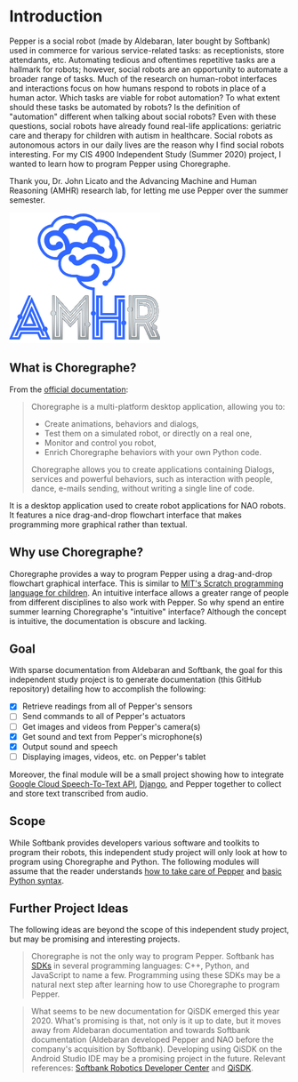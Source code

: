 # Introduction

Pepper is a social robot (made by Aldebaran, later bought by Softbank) used in commerce for various service-related tasks: as receptionists, store attendants, etc. Automating tedious and oftentimes repetitive tasks are a hallmark for robots; however, social robots are an opportunity to automate a broader range of tasks. Much of the research on human-robot interfaces and interactions focus on how humans respond to robots in place of a human actor. Which tasks are viable for robot automation? To what extent should these tasks be automated by robots? Is the definition of "automation" different when talking about social robots? Even with these questions, social robots have already found real-life applications: geriatric care and therapy for children with autism in healthcare. Social robots as autonomous actors in our daily lives are the reason why I find social robots interesting. For my CIS 4900 Independent Study (Summer 2020) project, I wanted to learn how to program Pepper using Choregraphe.

Thank you, Dr. John Licato and the Advancing Machine and Human Reasoning (AMHR) research lab, for letting me use Pepper over the summer semester.

![AMHR Logo](img/amhr-logo.png)

## What is Choregraphe?

From the [official documentation](http://doc.aldebaran.com/2-5/software/choregraphe/choregraphe_overview.html):

> Choregraphe is a multi-platform desktop application, allowing you to:
>
> - Create animations, behaviors and dialogs,
> - Test them on a simulated robot, or directly on a real one,
> - Monitor and control you robot,
> - Enrich Choregraphe behaviors with your own Python code.
>
> Choregraphe allows you to create applications containing Dialogs, services and powerful behaviors, such as interaction with people, dance, e-mails sending, without writing a single line of code.

It is a desktop application used to create robot applications for NAO robots. It features a nice drag-and-drop flowchart interface that makes programming more graphical rather than textual.

## Why use Choregraphe?

Choregraphe provides a way to program Pepper using a drag-and-drop flowchart graphical interface. This is similar to [MIT's Scratch programming language for children](https://scratch.mit.edu/). An intuitive interface allows a greater range of people from different disciplines to also work with Pepper. So why spend an entire summer learning Choregraphe's "intuitive" interface? Although the concept is intuitive, the documentation is obscure and lacking.

## Goal

With sparse documentation from Aldebaran and Softbank, the goal for this independent study project is to generate documentation (this GitHub repository) detailing how to accomplish the following:

- [x] Retrieve readings from all of Pepper's sensors
- [ ] Send commands to all of Pepper's actuators
- [ ] Get images and videos from Pepper's camera(s)
- [x] Get sound and text from Pepper's microphone(s)
- [x] Output sound and speech
- [ ] Displaying images, videos, etc. on Pepper's tablet

Moreover, the final module will be a small project showing how to integrate [Google Cloud Speech-To-Text API](https://cloud.google.com/speech-to-text), [Django](https://www.djangoproject.com/), and Pepper together to collect and store text transcribed from audio.

## Scope

While Softbank provides developers various software and toolkits to program their robots, this independent study project will only look at how to program using Choregraphe and Python. The following modules will assume that the reader understands [how to take care of Pepper](http://doc.aldebaran.com/2-5/home_pepper.html) and [basic Python syntax](https://www.python.org/doc/).

## Further Project Ideas

The following ideas are beyond the scope of this independent study project, but may be promising and interesting projects.

> Choregraphe is not the only way to program Pepper. Softbank has [SDKs](http://doc.aldebaran.com/2-5/dev/programming_index.html) in several programming languages: C++, Python, and JavaScript to name a few. Programming using these SDKs may be a natural next step after learning how to use Choregraphe to program Pepper.

> What seems to be new documentation for QiSDK emerged this year 2020. What's promising is that, not only is it up to date, but it moves away from Aldebaran documentation and towards Softbank documentation (Aldebaran developed Pepper and NAO before the company's acquisition by Softbank). Developing using QiSDK on the Android Studio IDE may be a promising project in the future. Relevant references:  [Softbank Robotics Developer Center](https://developer.softbankrobotics.com/pepper-qisdk) and [QiSDK](https://qisdk.softbankrobotics.com/sdk/doc/pepper-sdk/index.html).
